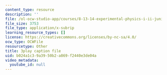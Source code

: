 ```yaml
---
content_type: resource
description: ''
file: /ol-ocw-studio-app/courses/8-13-14-experimental-physics-i-ii-junior-lab-fall-2016-spring-2017/b024a1c39a3950b2a869f2440e3de04a_-XivhU1V6KY.vtt
file_size: 3753
file_type: application/x-subrip
learning_resource_types: []
license: https://creativecommons.org/licenses/by-nc-sa/4.0/
ocw_type: OCWFile
resourcetype: Other
title: 3play caption file
uid: b024a1c3-9a39-50b2-a869-f2440e3de04a
video_metadata:
  youtube_id: null
---
```

